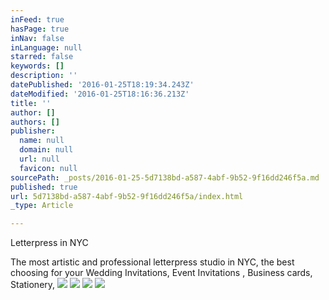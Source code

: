 ```yaml
---
inFeed: true
hasPage: true
inNav: false
inLanguage: null
starred: false
keywords: []
description: ''
datePublished: '2016-01-25T18:19:34.243Z'
dateModified: '2016-01-25T18:16:36.213Z'
title: ''
author: []
authors: []
publisher:
  name: null
  domain: null
  url: null
  favicon: null
sourcePath: _posts/2016-01-25-5d7138bd-a587-4abf-9b52-9f16dd246f5a.md
published: true
url: 5d7138bd-a587-4abf-9b52-9f16dd246f5a/index.html
_type: Article

---
```

Letterpress in NYC

The most artistic and professional letterpress studio in NYC, the best choosing for your Wedding Invitations, Event Invitations , Business cards, Stationery, ![](https://the-grid-user-content.s3-us-west-2.amazonaws.com/759c60d5-efdd-4b02-b623-e5959005712c.jpg)
![](https://the-grid-user-content.s3-us-west-2.amazonaws.com/fb15b728-48fb-4ef1-90b2-25998e50a8e4.jpg)
![](https://the-grid-user-content.s3-us-west-2.amazonaws.com/1a0eceae-22c8-458b-8f75-65738d64d756.jpg)
![](https://the-grid-user-content.s3-us-west-2.amazonaws.com/969f63fb-2d31-4043-ad5e-8a8e236cf029.jpg)